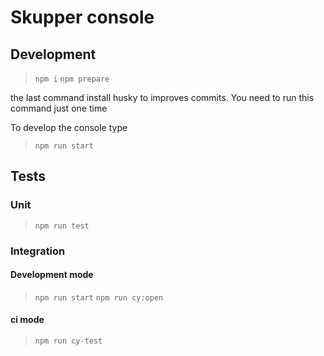 # Skupper console

## Development

> `npm i`
> `npm prepare`

the last command install husky to improves commits. You need to run this command just one time

To develop the console type

> `npm run start`

## Tests

### Unit

> `npm run test`

### Integration

#### Development mode

> `npm run start`
> `npm run cy:open`

#### ci mode

> `npm run cy-test`
